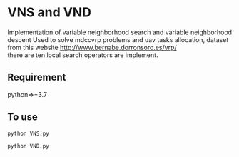 # VNS and VND
Implementation of variable neighborhood search and variable neighborhood descent 
Used to solve mdccvrp problems and uav tasks allocation, dataset from this website http://www.bernabe.dorronsoro.es/vrp/  
there are ten local search operators are implement.  
## Requirement
python=>=3.7  
## To use
```
python VNS.py
```
```
python VND.py
```
